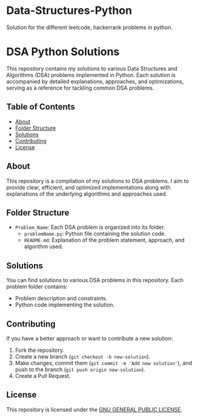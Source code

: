 # Data-Structures-Python
Solution for the different leetcode, hackerrank problems in python.
# DSA Python Solutions

This repository contains my solutions to various Data Structures and Algorithms (DSA) problems implemented in Python. Each solution is accompanied by detailed explanations, approaches, and optimizations, serving as a reference for tackling common DSA problems.

## Table of Contents

- [About](#about)
- [Folder Structure](#folder-structure)
- [Solutions](#solutions)
- [Contributing](#contributing)
- [License](#license)

## About

This repository is a compilation of my solutions to DSA problems. I aim to provide clear, efficient, and optimized implementations along with explanations of the underlying algorithms and approaches used.

## Folder Structure

- `Problem_Name`: Each DSA problem is organized into its folder.
  - `problemName.py`: Python file containing the solution code.
  - `README.md`: Explanation of the problem statement, approach, and algorithm used.

## Solutions

You can find solutions to various DSA problems in this repository. Each problem folder contains:

- Problem description and constraints.
- Python code implementing the solution.

## Contributing

If you have a better approach or want to contribute a new solution:

1. Fork the repository.
2. Create a new branch (`git checkout -b new-solution`).
3. Make changes, commit them (`git commit -m 'Add new solution'`), and push to the branch (`git push origin new-solution`).
4. Create a Pull Request.

## License

This repository is licensed under the [GNU GENERAL PUBLIC LICENSE](LICENSE).
